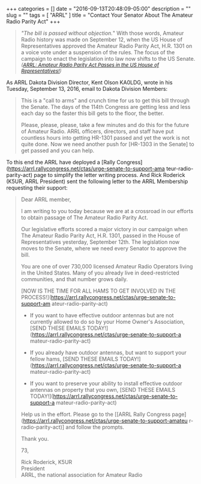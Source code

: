 +++
categories = []
date = "2016-09-13T20:48:09-05:00"
description = ""
slug = ""
tags = [ "ARRL" ]
title = "Contact Your Senator About The Amateur Radio Parity Act"
+++
>*"The bill is passed without objection.*" With those words, Amateur
>Radio history was made on September 12, when the US House of
>Representatives approved the Amateur Radio Parity Act, H.R. 1301 on a
>voice vote under a suspension of the rules. The focus of the campaign
>to enact the legislation into law now shifts to the US Senate.
><br/><span style="font-size:small;">*([ARRL: Amateur Radio Parity Act Passes in the US House of Representatives!](http://www.arrl.org/news/amateur-radio-parity-act-passes-in-the-us-house-of-representatives))*</span>

As ARRL Dakota Division Director, Kent Olson KA0LDG, wrote in his
Tuesday, September 13, 2016, email to Dakota Division Members:

>This is a "call to arms" and crunch time for us to
>get this bill through the Senate.  The days of the 114th Congress are
>getting less and less each day so the faster this bill gets to the
>floor, the better.
>
>Please, please, please, take a few minutes and do this for the future
>of Amateur Radio.  ARRL officers, directors, and staff have put
>countless hours into getting HR-1301 passed and yet the work is not
>quite done.  Now we need another push for [HR-1303 in the Senate] 
>to get passed and you can help.

To this end the ARRL have deployed a [Rally
Congress](https://arrl.rallycongress.net/ctas/urge-senate-to-support-ama
teur-radio-parity-act) page to simplify the letter writing process. And
Rick Roderick (K5UR, ARRL President)
sent the following letter to the ARRL Membership requesting their
support:<!--more-->

>
>Dear ARRL member,
>
>I am writing to you today because we are at a crossroad in our efforts
>to obtain passage of The Amateur Radio Parity Act.
>
>Our legislative efforts scored a major victory in our campaign
>when The Amateur Radio Parity Act, H.R. 1301, passed in the House
>of Representatives yesterday, September 12th. The legislation now
>moves to the Senate, where we need every Senator to approve the bill.
>
>You are one of over 730,000 licensed Amateur Radio Operators living
>in the United States. Many of you already live in deed-restricted
>communities, and that number grows daily.
>
>[NOW IS THE TIME FOR ALL HAMS TO GET INVOLVED IN THE
>PROCESS!](https://arrl.rallycongress.net/ctas/urge-senate-to-support-am
>ateur-radio-parity-act)
>
>   * If you want to have effective outdoor antennas
>   but are not currently allowed to do so by your
>   Home Owner's Association, [SEND THESE EMAILS
>   TODAY!](https://arrl.rallycongress.net/ctas/urge-senate-to-support-a
>   mateur-radio-parity-act)
>
>   * If you already have outdoor antennas, but want
>   to support your fellow hams, [SEND THESE EMAILS
>   TODAY!](https://arrl.rallycongress.net/ctas/urge-senate-to-support-a
>   mateur-radio-parity-act)
>
>   * If you want to preserve your ability to install effective
>   outdoor antennas on property that you own, [SEND THESE EMAILS
>   TODAY!](https://arrl.rallycongress.net/ctas/urge-senate-to-support-a
>   mateur-radio-parity-act)
>
>Help us in the effort. Please go to the [[ARRL Rally Congress
>page](https://arrl.rallycongress.net/ctas/urge-senate-to-support-amateu
>r-radio-parity-act)] and follow the prompts.
>
>Thank you.
>
>73,
>
>Rick Roderick, K5UR<br /> President<br /> ARRL, the national
>association for Amateur Radio
